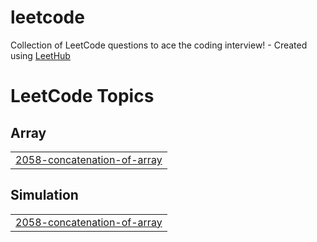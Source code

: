 # leetcode
Collection of LeetCode questions to ace the coding interview! - Created using [LeetHub](https://github.com/QasimWani/LeetHub)

<!---LeetCode Topics Start-->
# LeetCode Topics
## Array
|  |
| ------- |
| [2058-concatenation-of-array](https://github.com/abdoOo-kammall/leetcode/tree/master/2058-concatenation-of-array) |
## Simulation
|  |
| ------- |
| [2058-concatenation-of-array](https://github.com/abdoOo-kammall/leetcode/tree/master/2058-concatenation-of-array) |
<!---LeetCode Topics End-->
